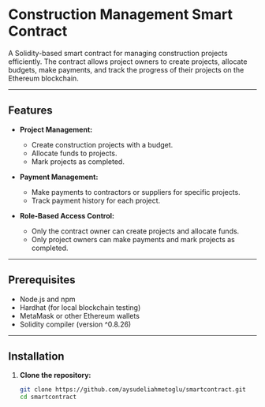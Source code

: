 # Construction Management Smart Contract

A Solidity-based smart contract for managing construction projects efficiently. The contract allows project owners to create projects, allocate budgets, make payments, and track the progress of their projects on the Ethereum blockchain.

---

## Features

- **Project Management:**
  - Create construction projects with a budget.
  - Allocate funds to projects.
  - Mark projects as completed.

- **Payment Management:**
  - Make payments to contractors or suppliers for specific projects.
  - Track payment history for each project.

- **Role-Based Access Control:**
  - Only the contract owner can create projects and allocate funds.
  - Only project owners can make payments and mark projects as completed.

---

## Prerequisites

- Node.js and npm
- Hardhat (for local blockchain testing)
- MetaMask or other Ethereum wallets
- Solidity compiler (version ^0.8.26)

---

## Installation

1. **Clone the repository:**
   ```bash
   git clone https://github.com/aysudeliahmetoglu/smartcontract.git
   cd smartcontract
